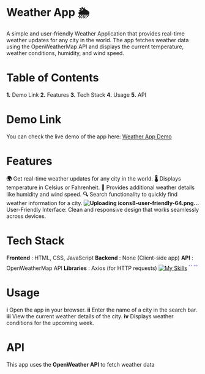# Weather App 🌦️
A simple and user-friendly Weather Application that provides real-time weather updates for any city in the world. The app fetches weather data using the OpenWeatherMap API and displays the current temperature, weather conditions, humidity, and wind speed.

# Table of Contents
**1.** Demo Link
**2.** Features
**3.** Tech Stack
**4.** Usage
**5.** API

# Demo Link
You can check the live demo of the app here: [Weather App Demo](https://weaterapp-fapi.netlify.app/)

# Features
**🌍** Get real-time weather updates for any city in the world.
**🌡️** Displays temperature in Celsius or Fahrenheit.
**💨** Provides additional weather details like humidity and wind speed.
**🔍** Search functionality to quickly find weather information for a city.
**![Uploading icons8-user-friendly-64.png…]()** User-Friendly Interface: Clean and responsive design that works seamlessly across devices.

# Tech Stack
**Frontend**  : HTML, CSS, JavaScript
**Backend**   : None (Client-side app)
**API**       : OpenWeatherMap API
**Libraries** : Axios (for HTTP requests)
[![My Skills](https://skillicons.dev/icons?i=htm,CSS,js)](https://skillicons.dev) <svg xmlns="http://www.w3.org/2000/svg" fill="none" viewBox="-0.5 -0.5 24 24" id="Axios--Streamline-Svg-Logos" height="24" width="24"><desc>Axios Streamline Icon: https://streamlinehq.com</desc><path fill="#5A29E4" d="M11.417032291666667 10.2626v2.6464374999999998l-0.288434375 0.2323V10.939854166666667h-0.5429197916666666l0.8313541666666667 -0.6772541666666667Zm10.003466666666666 -0.40388958333333336c0.24152395833333334 0 0.46579791666666664 0.03641666666666667 0.672821875 0.10927395833333334 0.199165625 0.06878437500000001 0.370946875 0.14614583333333334 0.5153677083333333 0.23203645833333336l0.025204166666666666 0.015237500000000001 -0.29902395833333334 0.5693218750000001c-0.02728854166666667 -0.022329166666666667 -0.06581354166666667 -0.04786875 -0.115575 -0.07659479166666666l-0.028270833333333332 -0.016004166666666667 -0.030475000000000002 -0.016651041666666668 -0.03272708333333334 -0.017249999999999998c-0.09200000000000001 -0.04985729166666667 -0.20127395833333334 -0.09202395833333334 -0.3277739583333334 -0.12652395833333335 -0.12652395833333335 -0.03833333333333334 -0.25688125 -0.0575 -0.391071875 -0.0575 -0.36038125 0 -0.540571875 0.10158333333333333 -0.540571875 0.3047739583333334 0 0.11885729166666667 0.065190625 0.20319062499999999 0.19554791666666668 0.2530479166666667l0.029684375 0.010757291666666668 0.03157708333333333 0.010948958333333333 0.033445833333333334 0.011116666666666667 0.03531458333333334 0.011308333333333333 0.03720729166666667 0.011476041666666667 0.039076041666666665 0.01164375c0.006684375 0.001940625 0.013416666666666667 0.003905208333333333 0.020244791666666668 0.0058937500000000006l0.041903125 0.011907291666666667 0.043771875 0.012075 0.045664583333333335 0.012266666666666667 0.04753333333333333 0.012458333333333333 0.04940208333333333 0.012602083333333333 0.07764895833333334 0.019262500000000002 0.05409791666666667 0.013057291666666667c0.22619062500000003 0.0575 0.42171458333333334 0.12269062500000001 0.5865718750000001 0.19552395833333336 0.16167083333333332 0.06981458333333333 0.28635 0.162509375 0.3740614583333333 0.27808437500000005l0.011236458333333333 0.015213541666666667c0.09202395833333334 0.11883333333333333 0.13802395833333334 0.2760239583333333 0.13802395833333334 0.4715479166666667 0 0.23769062500000002 -0.06133333333333334 0.42940520833333334 -0.18402395833333335 0.575071875 -0.11885729166666667 0.14185729166666666 -0.27604791666666667 0.24538125000000002 -0.47157187500000003 0.3105479166666667 -0.19552395833333336 0.06133333333333334 -0.40638124999999997 0.09202395833333334 -0.632571875 0.09202395833333334 -0.26071458333333336 0 -0.5194885416666667 -0.036440625000000004 -0.7763458333333334 -0.10927395833333334 -0.24463854166666665 -0.06938333333333334 -0.4632104166666667 -0.163084375 -0.6556677083333333 -0.28115104166666666l-0.028678125000000002 -0.017896875 0.31052395833333335 -0.6038218750000001c0.04985729166666667 0.049833333333333334 0.13227395833333336 0.105440625 0.24729791666666667 0.16677395833333336 0.11883333333333333 0.06133333333333334 0.2568572916666667 0.11310729166666668 0.4140479166666667 0.15527395833333335 0.157190625 0.042166666666666665 0.3239645833333334 0.06325 0.500321875 0.06325 0.35271458333333333 0 0.529071875 -0.09391666666666668 0.529071875 -0.28177395833333335 0 -0.12652395833333335 -0.082440625 -0.21663125 -0.24729791666666667 -0.2702979166666667l-0.039627083333333334 -0.013919791666666667 -0.041615625 -0.014135416666666666 -0.043628125000000004 -0.014351041666666668 -0.045592708333333336 -0.014566666666666667 -0.04760520833333333 -0.01480625 -0.04956979166666667 -0.014997916666666668c-0.008433333333333334 -0.0025395833333333334 -0.016938541666666668 -0.005055208333333333 -0.025539583333333334 -0.007594791666666666l-0.052540625 -0.015357291666666668 -0.05455312500000001 -0.015572916666666667 -0.05651770833333333 -0.015788541666666666 -0.05853020833333333 -0.016004166666666667 -0.091496875 -0.0244375 -0.03150520833333333 -0.008241666666666666c-0.32971458333333337 -0.08433333333333333 -0.575071875 -0.191690625 -0.7360958333333334 -0.3220479166666667 -0.157190625 -0.134190625 -0.23577395833333334 -0.32588125 -0.23577395833333334 -0.575071875 0 -0.22235729166666668 0.05558333333333334 -0.408321875 0.16674999999999998 -0.557821875 0.11502395833333334 -0.14952395833333335 0.26838125 -0.26263125000000004 0.460071875 -0.33929791666666664 0.19552395833333336 -0.076690625 0.40829791666666665 -0.11502395833333334 0.6383458333333334 -0.11502395833333334Zm-5.333125000000001 0.005750000000000001c0.24329687500000002 0 0.4654385416666667 0.04432291666666667 0.666209375 0.13292083333333332l0.02400625 0.010853125c0.20702395833333334 0.09200000000000001 0.38338125 0.21660729166666667 0.529071875 0.3737979166666667 0.14952395833333335 0.15335729166666667 0.26440416666666666 0.3277979166666667 0.34492812500000003 0.523321875 0.0805 0.19552395833333336 0.12086979166666666 0.39488125 0.12086979166666666 0.598071875 0 0.21085729166666667 -0.042166666666666665 0.414071875 -0.1265 0.6095958333333333 -0.08435729166666668 0.191690625 -0.203334375 0.36421458333333334 -0.35666770833333333 0.517571875 -0.14952395833333335 0.14952395833333335 -0.327678125 0.2683572916666667 -0.5347020833333334 0.3565479166666667 -0.20704791666666666 0.08816666666666667 -0.4332385416666667 0.13225 -0.6785958333333333 0.13225 -0.2530479166666667 0 -0.4830718750000001 -0.044083333333333335 -0.6900958333333334 -0.13225 -0.20702395833333334 -0.09202395833333334 -0.38541770833333333 -0.21469062500000002 -0.5349416666666668 -0.3680479166666667 -0.14952395833333335 -0.157190625 -0.26452395833333336 -0.3335479166666667 -0.3450479166666667 -0.529071875 -0.08038020833333334 -0.19552395833333336 -0.12075000000000001 -0.39679791666666664 -0.12075000000000001 -0.6038458333333333 0 -0.21085729166666667 0.042166666666666665 -0.4140479166666667 0.1265 -0.609571875 0.08052395833333334 -0.1866354166666667 0.19257708333333334 -0.35233125 0.3359677083333334 -0.4970395833333334l0.020700000000000003 -0.020532291666666667c0.15335729166666667 -0.15335729166666667 0.333428125 -0.27413125000000005 0.5404520833333333 -0.36229791666666666 0.20702395833333334 -0.088190625 0.4332385416666667 -0.13227395833333336 0.6785958333333333 -0.13227395833333336Zm-13.875279479166666 0.017249999999999998 1.3974440625000002 3.21468125h-0.7360958333333334l-0.3220479166666667 -0.7533458333333334H1.3034746875l-0.322043125 0.7533458333333334H0.23958333333333334l1.403186875 -3.21468125h0.5693242708333334Zm4.116235729166667 0 0.8856197916666667 1.1386677083333334 0.8856197916666667 -1.1386677083333334h0.7533458333333334l-1.2709177083333334 1.6274895833333334 1.2306677083333335 1.5871916666666666h-0.7533458333333334l-0.8453697916666667 -1.0926437500000001 -0.8395958333333333 1.0926437500000001h-0.7648697916666667l1.2364177083333334 -1.5871916666666666 -1.2766677083333335 -1.6274895833333334h0.7590958333333334Zm5.616144791666667 -0.014710416666666669v2.151122916666667h0.5581333333333334l-0.84596875 0.6942645833333334v-2.645l0.2878354166666667 -0.20038750000000002Zm4.13151875 0.61855625c-0.21085729166666667 0 -0.39116770833333336 0.049833333333333334 -0.5406916666666667 0.1495 -0.145690625 0.099690625 -0.25688125 0.22621458333333336 -0.3335479166666667 0.379571875 -0.07666666666666667 0.15335729166666667 -0.11502395833333334 0.3124645833333334 -0.11502395833333334 0.47729791666666666 0 0.17252395833333334 0.04039375 0.33738124999999997 0.12089375000000002 0.494571875 0.08040416666666667 0.15335729166666667 0.1934875 0.2779645833333333 0.339178125 0.3737979166666667 0.14952395833333335 0.09585729166666668 0.3277979166666667 0.14377395833333334 0.534821875 0.14377395833333334 0.21085729166666667 0 0.38913125000000004 -0.049833333333333334 0.534821875 -0.14952395833333335 0.1458104166666667 -0.10350000000000001 0.2568572916666667 -0.231940625 0.3335479166666667 -0.3852979166666667 0.07666666666666667 -0.157190625 0.11511979166666667 -0.31821458333333336 0.11511979166666667 -0.4830718750000001 0 -0.17252395833333334 -0.04025 -0.33546458333333334 -0.12075000000000001 -0.48882187499999996 -0.08052395833333334 -0.15333333333333335 -0.19552395833333336 -0.2760239583333333 -0.3451677083333334 -0.3680479166666667 -0.145690625 -0.09583333333333334 -0.3200114583333334 -0.14375 -0.5232020833333334 -0.14375ZM1.930308541666667 10.727080208333334l-0.47156229166666663 1.01214375h0.9258721875000001l-0.45430989583333337 -1.01214375Z" stroke-width="1"></path></svg>

# Usage
**i** Open the app in your browser.
**ii** Enter the name of a city in the search bar.
**iii** View the current weather details of the city.
**iv** Displays weather conditions for the upcoming week.

# API
This app uses the **OpenWeather API** to fetch weather data
